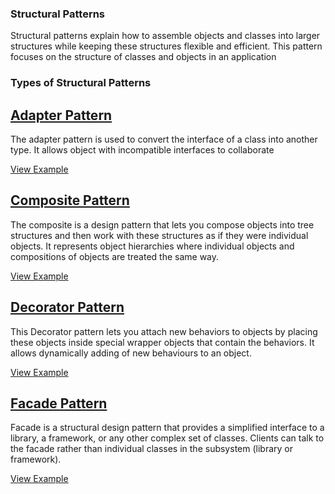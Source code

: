 ### Structural Patterns
Structural patterns explain how to assemble objects and classes into larger structures while keeping these structures flexible and efficient. This pattern focuses on the structure of classes and objects in an application

### Types of Structural Patterns
## [Adapter Pattern](Adapter%20Pattern/)
The adapter pattern is used to convert the interface of a class into another type. It allows object with incompatible interfaces to collaborate

[View Example](Adapter%20Pattern/)


## [Composite Pattern](Composite%20Pattern/)
The composite is a design pattern that lets you compose objects into tree structures and then work with these structures as if they were individual objects. It represents object hierarchies where individual objects and compositions of objects are treated the same way.

[View Example](Composite%20Pattern/)

## [Decorator Pattern](Decorator%20Pattern/)
This Decorator pattern lets you attach new behaviors to objects by placing these objects inside special wrapper objects that contain the behaviors. It allows dynamically adding of new behaviours to an object.

[View Example](Decorator%20Pattern/)

## [Facade Pattern](Facade%20Pattern/)
Facade is a structural design pattern that provides a simplified interface to a library, a framework, or any other complex set of classes. Clients can talk to the facade rather than individual classes in the subsystem (library or framework).

[View Example](Facade%20Pattern/)